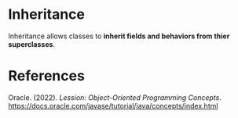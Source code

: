 # Inheritance 

Inheritance allows classes to **inherit 
fields and behaviors from thier superclasses**. 

# References 
Oracle. (2022). *Lession: Object-Oriented Programming Concepts*. <https://docs.oracle.com/javase/tutorial/java/concepts/index.html>  
